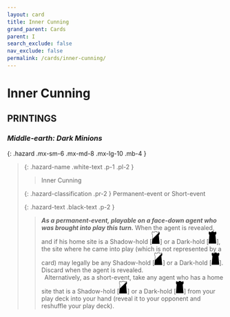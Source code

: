 ```yaml
---
layout: card
title: Inner Cunning
grand_parent: Cards
parent: I
search_exclude: false
nav_exclude: false
permalink: /cards/inner-cunning/
---
```


# Inner Cunning


## PRINTINGS


### _Middle-earth: Dark Minions_

{: .hazard .mx-sm-6 .mx-md-8 .mx-lg-10 .mb-4 }
> {: .hazard-name .white-text .p-1 .pl-2 }
> > <div class="hazard-mp"></div>
> > <div class="card-name">Inner Cunning</div>
>
> {: .hazard-classification .pr-2 }
> Permanent-event or Short-event
>
> {: .hazard-text .black-text .p-2 }
> > ***As a permanent-event, playable on a face-down agent who was brought into play this turn.*** When the agent is revealed, and if his home site is a Shadow-hold <nobr>[<img src="/assets/images/shadow-hold.svg">]</nobr> or a Dark-hold <nobr>[<img src="/assets/images/dark-hold.svg">]</nobr>, the site where he came into play (which is not represented by a card) may legally be any Shadow-hold <nobr>[<img src="/assets/images/shadow-hold.svg">]</nobr> or a Dark-hold <nobr>[<img src="/assets/images/dark-hold.svg">]</nobr>. Discard when the agent is revealed. <br>&ensp;Alternatively, as  a short-event, take any agent who has a home site that is a Shadow-hold <nobr>[<img src="/assets/images/shadow-hold.svg">]</nobr> or a Dark-hold <nobr>[<img src="/assets/images/dark-hold.svg">]</nobr> from your play deck into your hand (reveal it to your opponent and reshuffle your play deck).  
>


